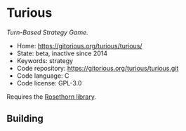 # Turious

_Turn-Based Strategy Game._

- Home: https://gitorious.org/turious/turious/
- State: beta, inactive since 2014
- Keywords: strategy
- Code repository: https://gitorious.org/turious/turious.git
- Code language: C
- Code license: GPL-3.0

Requires the [Rosethorn library](https://gitorious.org/rosethorn/rosethorn).

## Building

